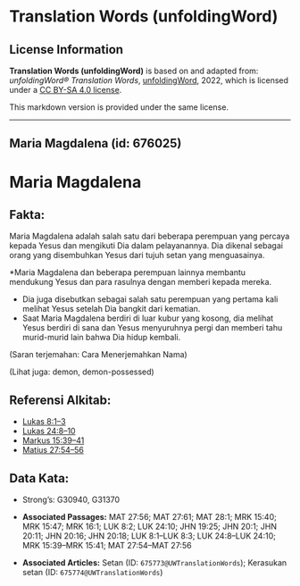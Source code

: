 # Translation Words (unfoldingWord)

## License Information

**Translation Words (unfoldingWord)** is based on and adapted from: _unfoldingWord® Translation Words_, [unfoldingWord](https://unfoldingword.org/utw), 2022, which is licensed under a [CC BY-SA 4.0 license](https://creativecommons.org/licenses/by-sa/4.0/legalcode.en).

This markdown version is provided under the same license.



--------------------------------

## Maria Magdalena (id: 676025)

Maria Magdalena
===============

Fakta:
------

Maria Magdalena adalah salah satu dari beberapa perempuan yang percaya kepada Yesus dan mengikuti Dia dalam pelayanannya. Dia dikenal sebagai orang yang disembuhkan Yesus dari tujuh setan yang menguasainya.

\*Maria Magdalena dan beberapa perempuan lainnya membantu mendukung Yesus dan para rasulnya dengan memberi kepada mereka.

* Dia juga disebutkan sebagai salah satu perempuan yang pertama kali melihat Yesus setelah Dia bangkit dari kematian.
* Saat Maria Magdalena berdiri di luar kubur yang kosong, dia melihat Yesus berdiri di sana dan Yesus menyuruhnya pergi dan memberi tahu murid\-murid lain bahwa Dia hidup kembali.

(Saran terjemahan: Cara Menerjemahkan Nama)

(Lihat juga: demon, demon\-possessed)

Referensi Alkitab:
------------------

* [Lukas 8:1–3](https://ref.ly/Luke8:1-Luke8:3)
* [Lukas 24:8–10](https://ref.ly/Luke24:8-Luke24:10)
* [Markus 15:39–41](https://ref.ly/Mark15:39-Mark15:41)
* [Matius 27:54–56](https://ref.ly/Matt27:54-Matt27:56)

Data Kata:
----------

* Strong’s: G30940, G31370

* **Associated Passages:** MAT 27:56; MAT 27:61; MAT 28:1; MRK 15:40; MRK 15:47; MRK 16:1; LUK 8:2; LUK 24:10; JHN 19:25; JHN 20:1; JHN 20:11; JHN 20:16; JHN 20:18; LUK 8:1–LUK 8:3; LUK 24:8–LUK 24:10; MRK 15:39–MRK 15:41; MAT 27:54–MAT 27:56
* **Associated Articles:** Setan (ID: `675773@UWTranslationWords`); Kerasukan setan (ID: `675774@UWTranslationWords`)

